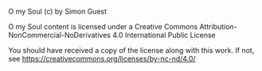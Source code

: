 O my Soul (c) by Simon Guest

O my Soul content is licensed under a
Creative Commons Attribution-NonCommercial-NoDerivatives 4.0 International Public License

You should have received a copy of the license along with this
work.  If not, see https://creativecommons.org/licenses/by-nc-nd/4.0/
